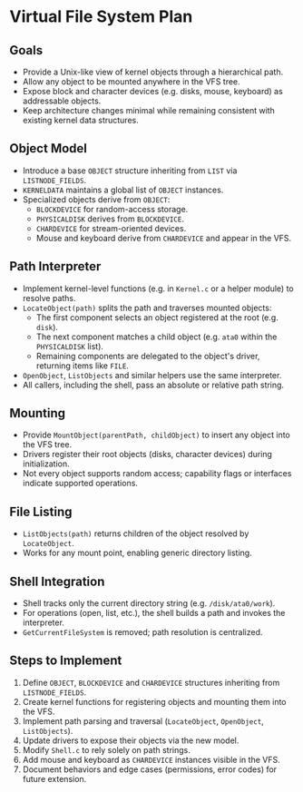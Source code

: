 # Virtual File System Plan

## Goals
- Provide a Unix-like view of kernel objects through a hierarchical path.
- Allow any object to be mounted anywhere in the VFS tree.
- Expose block and character devices (e.g. disks, mouse, keyboard) as addressable objects.
- Keep architecture changes minimal while remaining consistent with existing kernel data structures.

## Object Model
- Introduce a base `OBJECT` structure inheriting from `LIST` via `LISTNODE_FIELDS`.
- `KERNELDATA` maintains a global list of `OBJECT` instances.
- Specialized objects derive from `OBJECT`:
    - `BLOCKDEVICE` for random-access storage.
    - `PHYSICALDISK` derives from `BLOCKDEVICE`.
    - `CHARDEVICE` for stream-oriented devices.
    - Mouse and keyboard derive from `CHARDEVICE` and appear in the VFS.

## Path Interpreter
- Implement kernel-level functions (e.g. in `Kernel.c` or a helper module) to resolve paths.
- `LocateObject(path)` splits the path and traverses mounted objects:
    - The first component selects an object registered at the root (e.g. `disk`).
    - The next component matches a child object (e.g. `ata0` within the `PHYSICALDISK` list).
    - Remaining components are delegated to the object's driver, returning items like `FILE`.
- `OpenObject`, `ListObjects` and similar helpers use the same interpreter.
- All callers, including the shell, pass an absolute or relative path string.

## Mounting
- Provide `MountObject(parentPath, childObject)` to insert any object into the VFS tree.
- Drivers register their root objects (disks, character devices) during initialization.
- Not every object supports random access; capability flags or interfaces indicate supported operations.

## File Listing
- `ListObjects(path)` returns children of the object resolved by `LocateObject`.
- Works for any mount point, enabling generic directory listing.

## Shell Integration
- Shell tracks only the current directory string (e.g. `/disk/ata0/work`).
- For operations (open, list, etc.), the shell builds a path and invokes the interpreter.
- `GetCurrentFileSystem` is removed; path resolution is centralized.

## Steps to Implement
1. Define `OBJECT`, `BLOCKDEVICE` and `CHARDEVICE` structures inheriting from `LISTNODE_FIELDS`.
2. Create kernel functions for registering objects and mounting them into the VFS.
3. Implement path parsing and traversal (`LocateObject`, `OpenObject`, `ListObjects`).
4. Update drivers to expose their objects via the new model.
5. Modify `Shell.c` to rely solely on path strings.
6. Add mouse and keyboard as `CHARDEVICE` instances visible in the VFS.
7. Document behaviors and edge cases (permissions, error codes) for future extension.

